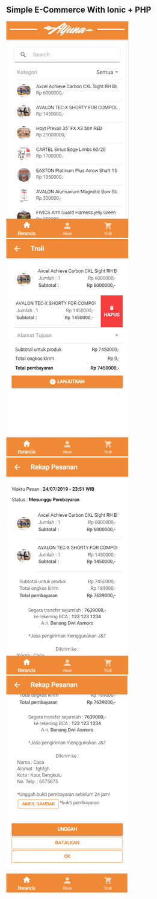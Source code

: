 ## Simple E-Commerce With Ionic + PHP
![Home](img/1.png)
![Troli](img/2.png)
![Troli](img/3.png)
![Troli](img/4.png)